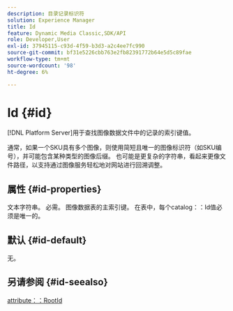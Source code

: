 ```yaml
---
description: 目录记录标识符
solution: Experience Manager
title: Id
feature: Dynamic Media Classic,SDK/API
role: Developer,User
exl-id: 37945115-c93d-4f59-b3d3-a2c4ee7fc990
source-git-commit: bf31e5226cbb763e2fb82391772b64e5d5c89fae
workflow-type: tm+mt
source-wordcount: '98'
ht-degree: 6%

---
```


# Id {#id}

[!DNL Platform Server]用于查找图像数据文件中的记录的索引键值。

通常，如果一个SKU具有多个图像，则使用简短且唯一的图像标识符（如SKU编号），并可能包含某种类型的图像后缀。 也可能是更复杂的字符串，看起来更像文件路径，以支持通过图像服务轻松地对网站进行回溯调整。

## 属性 {#id-properties}

文本字符串。 必需。 图像数据表的主索引键。 在表中，每个catalog：：Id值必须是唯一的。

## 默认 {#id-default}

无。

## 另请参阅 {#id-seealso}

[attribute：：RootId](/help/aem-is-ir-api/is-api/image-catalog/image-serving-api-ref/c-image-catalog-reference/c-attributes-reference/r-rootid.md)
